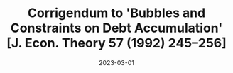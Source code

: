 ---
title: "Corrigendum to 'Bubbles and Constraints on Debt Accumulation' [J. Econ. Theory 57 (1992) 245–256]"
collection: other
link: https://doi.org/10.1016/j.jet.2023.105608
venue: "Journal of Economic Theory"
date: 2023-03-01
coauthor: "Narayana Kocherlakota"
---